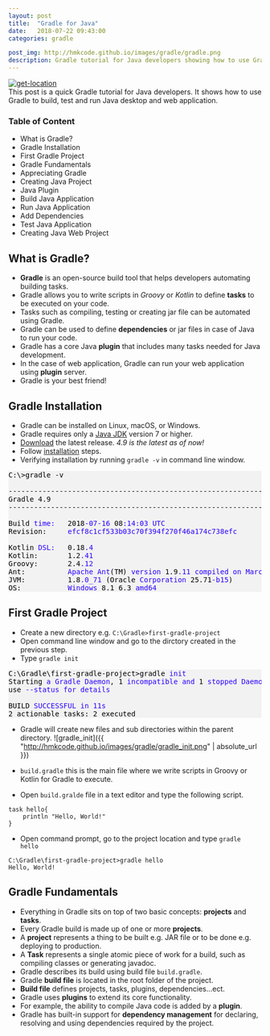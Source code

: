```yaml
---
layout: post
title:  "Gradle for Java"
date:   2018-07-22 09:43:00
categories: gradle

post_img: http://hmkcode.github.io/images/gradle/gradle.png
description: Gradle tutorial for Java developers showing how to use Gradle to automate Java building tasks
---
```

<p style="text-align: justify;">
	<a href="http://hmkcode.github.io/images/gradle/gradle.png">
		<img class="size-full wp-image-315 aligncenter" src="http://hmkcode.github.io/images/gradle/gradle.png" alt="get-location" />
	</a>
	<br/>
	This post is a quick Gradle tutorial for Java developers. It shows how to use Gradle to build, test and run Java desktop and web application.
	
</p>


### Table of Content

<div class="post-table-of-content">
	<ul>
	  <li>What is Gradle?</li>
	  <li>Gradle Installation</li>
	  <li>First Gradle Project</li>
	  <li>Gradle Fundamentals</li>
	  <li>Appreciating Gradle</li>
	  <li>Creating Java Project</li>
	  <li>Java Plugin</li>
	  <li>Build Java Application</li>
	  <li>Run Java Application</li>
	  <li>Add Dependencies</li>
	  <li>Test Java Application</li>
	  <li>Creating Java Web Project</li>
	</ul>
</div>

<!-- 	- Core & Custom Plugin - Repository & Dependencies -->

## What is Gradle?

- **Gradle** is an open-source build tool that helps developers automating building tasks.
- Gradle allows you to write scripts in *Groovy* or *Kotlin* to define **tasks** to be executed on your code.
- Tasks such as compiling, testing or creating jar file can be automated using Gradle.
- Gradle can be used to define **dependencies** or jar files in case of Java to run your code.
- Gradle has a core Java **plugin** that includes many tasks needed for Java development.
- In the case of web application, Gradle can run your web application using **plugin** server.
- Gradle is your best friend!

 
## Gradle Installation

- Gradle can be installed on Linux, macOS, or Windows.
- Gradle requires only a [Java JDK](http://www.oracle.com/technetwork/java/javase/downloads/index.html) version 7 or higher.
- [Download](https://gradle.org/releases) the latest release. _4.9 is the latest as of now!_
- Follow [installation](https://docs.gradle.org/current/userguide/installation.html#_installing_manually) steps. 
- Verifying installation by running `gradle -v` in command line window.

<pre style='color:#000000;background:#f2f2f2;'>C:\>gradle -v

------------------------------------------------------------
Gradle 4.9
------------------------------------------------------------

Build <span style='color:#2a00ff; '>time:</span>   2018<span style='color:#2a00ff; '>-07-16</span> 08<span style='color:#2a00ff; '>:14:03</span> <span style='color:#2a00ff; '>UTC</span>
Revision:     <span style='color:#2a00ff; '>efcf8c1cf533b03c70f394f270f46a174c738efc</span>

Kotlin <span style='color:#2a00ff; '>DSL:</span>   0.18<span style='color:#2a00ff; '>.4</span>
Kotlin:       1.2<span style='color:#2a00ff; '>.41</span>
Groovy:       2.4<span style='color:#2a00ff; '>.12</span>
Ant:          <span style='color:#2a00ff; '>Apache</span> <span style='color:#2a00ff; '>Ant</span>(TM) <span style='color:#2a00ff; '>version</span> 1.9<span style='color:#2a00ff; '>.11</span> <span style='color:#2a00ff; '>compiled</span> <span style='color:#2a00ff; '>on</span> <span style='color:#2a00ff; '>March</span> 23 2018
JVM:          1.8<span style='color:#2a00ff; '>.0_71</span> (Oracle <span style='color:#2a00ff; '>Corporation</span> 25.71<span style='color:#2a00ff; '>-b15</span>)
OS:           <span style='color:#2a00ff; '>Windows</span> 8.1 6.3 <span style='color:#2a00ff; '>amd64</span>
</pre>

## First Gradle Project

- Create a new directory e.g. `C:\Gradle>first-gradle-project`
- Open command line window and go to the dirctory created in the previous step.
- Type `gradle init`

<pre style='color:#000000;background:#f2f2f2;'>C:\Gradle\first-gradle-project>gradle <span style='color:#2a00ff; '>init</span>
Starting <span style='color:#2a00ff; '>a</span> <span style='color:#2a00ff; '>Gradle</span> <span style='color:#2a00ff; '>Daemon</span>, 1 <span style='color:#2a00ff; '>incompatible</span> <span style='color:#2a00ff; '>and</span> 1 <span style='color:#2a00ff; '>stopped</span> <span style='color:#2a00ff; '>Daemons</span> <span style='color:#2a00ff; '>could</span> <span style='color:#2a00ff; '>not</span> <span style='color:#2a00ff; '>be</span> <span style='color:#2a00ff; '>reused</span>, 
use <span style='color:#2a00ff; '>--status</span> <span style='color:#2a00ff; '>for</span> <span style='color:#2a00ff; '>details</span>

BUILD <span style='color:#2a00ff; '>SUCCESSFUL</span> <span style='color:#2a00ff; '>in</span> <span style='color:#2a00ff; '>11s</span>
2 actionable tasks: 2 executed
</pre>

- Gradle will create new files and sub directories within the parent directory. 
![gradle_init]({{ "http://hmkcode.github.io/images/gradle/gradle_init.png" | absolute_url }})

- `build.gradle` this is the main file where we write scripts in Groovy or Kotlin for Gradle to execute.  
- Open `build.gralde` file in a text editor and type the following script.

```
task hello{
	println "Hello, World!"
}
```

- Open command prompt, go to the project location and type `gradle hello` 

```
C:\Gradle\first-gradle-project>gradle hello
Hello, World!
```

## Gradle Fundamentals

- Everything in Gradle sits on top of two basic concepts: **projects** and **tasks**.
- Every Gradle build is made up of one or more **projects**.
- A **project** represents a thing to be built e.g. JAR file or to be done e.g. deploying to production.
- A **Task** represents a single atomic piece of work for a build, such as compiling classes or generating javadoc.
- Gradle  describes its build using build file `build.gradle`.
- Gradle **build file** is located in the root folder of the project. 
- **Build file** defines projects, tasks, plugins, dependencies...ect.
- Gradle uses **plugins** to extend its core functionality.
- For example, the ability to compile Java code is added by a **plugin**.
- Gradle has built-in support for **dependency management** for declaring, resolving and using dependencies required by the project.




